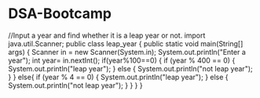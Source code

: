 # DSA-Bootcamp
//Input a year and find whether it is a leap year or not.
import java.util.Scanner;
public class leap_year {
    public static void main(String[] args) {
        Scanner in = new Scanner(System.in);
        System.out.println("Enter a year");
        int year= in.nextInt();
        if(year%100==0) {
            if (year % 400 == 0) {
                System.out.println("leap year");
            } else {
                System.out.println("not leap year");
            }
        }
        else{
            if (year % 4 == 0) {
                System.out.println("leap year");
            } else {
                System.out.println("not leap year");
            }
            }
        }
    }
